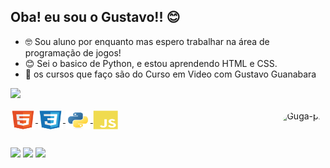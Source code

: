 ## Oba! eu sou o Gustavo!! 😊

- 🤓 Sou aluno por enquanto mas espero trabalhar na área de programação de jogos!
- 😊 Sei o basico de Python, e estou aprendendo HTML e CSS.
- 🦗 os cursos que faço são do Curso em Video com Gustavo Guanabara

<div align="lefht">
  <a href="https://beacons.ai/Gugolho01">
  <img height="160em" src="https://github-readme-stats.vercel.app/api?username=Gugolho01&show_icons=true&theme=tokyonight&include_all_commits=true&count_private=true"/>
</div>
<div style="display: inline_block"><br>
  <img align="center" alt="Guga-HTML" height="30" width="40" src="https://raw.githubusercontent.com/devicons/devicon/master/icons/html5/html5-original.svg">
  <img align="center" alt="Guga-CSS" height="30" width="40" src="https://raw.githubusercontent.com/devicons/devicon/master/icons/css3/css3-original.svg">
  <img align="center" alt="Guga-Python" height="30" width="40" src="https://raw.githubusercontent.com/devicons/devicon/master/icons/python/python-original.svg">
  <img align="center" alt="Guga-Js" height="30" width="40" src="https://raw.githubusercontent.com/devicons/devicon/master/icons/javascript/javascript-plain.svg">
  <img align="right" alt="Guga-pic" height="150" style="border-radius:50px;">
</div>

##

  <div> 
  <a href="https://instagram.com/gugolho" target="_blank"><img src="https://img.shields.io/badge/-Instagram-%23E4405F?style=for-the-badge&logo=instagram&logoColor=white" target="_blank"></a>
  <a href = "mailto:gugolho@gmail.com"><img src="https://img.shields.io/badge/-Gmail-%23333?style=for-the-badge&logo=gmail&logoColor=white" target="_blank"></a>
  <a href="https://www.linkedin.com/in/gustavo-l-santos-878b43222" target="_blank"><img src="https://img.shields.io/badge/-LinkedIn-%230077B5?style=for-the-badge&logo=linkedin&logoColor=white" target="_blank"></a>
</div>
